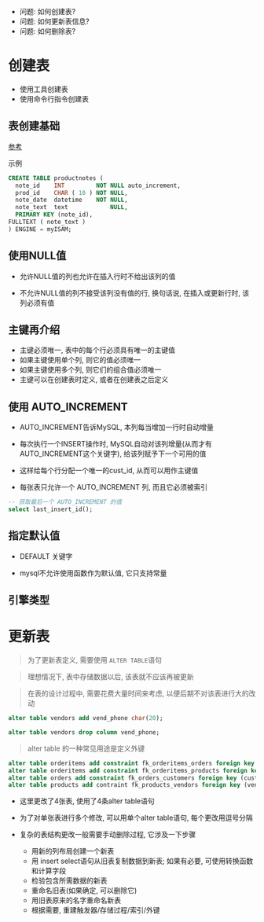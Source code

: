 + 问题: 如何创建表?
+ 问题: 如何更新表信息?
+ 问题: 如何删除表?

# 创建表

+ 使用工具创建表
+ 使用命令行指令创建表

## 表创建基础

[参考](./00.create.sql)

示例

```sql
CREATE TABLE productnotes (
  note_id    INT         NOT NULL auto_increment,
  prod_id    CHAR ( 10 ) NOT NULL,
  note_date  datetime    NOT NULL,
  note_text  text            NULL,
  PRIMARY KEY (note_id),
FULLTEXT ( note_text )
) ENGINE = myISAM;
```

## 使用NULL值

+ 允许NULL值的列也允许在插入行时不给出该列的值

+ 不允许NULL值的列不接受该列没有值的行, 换句话说, 在插入或更新行时, 该列必须有值

## 主键再介绍

+ 主键必须唯一, 表中的每个行必须具有唯一的主键值
+ 如果主键使用单个列, 则它的值必须唯一
+ 如果主键使用多个列, 则它们的组合值必须唯一
+ 主键可以在创建表时定义, 或者在创建表之后定义

## 使用 AUTO_INCREMENT

+ AUTO_INCREMENT告诉MySQL, 本列每当增加一行时自动增量

+ 每次执行一个INSERT操作时, MySQL自动对该列增量(从而才有AUTO_INCREMENT这个关键字), 给该列赋予下一个可用的值

+ 这样给每个行分配一个唯一的cust_id, 从而可以用作主键值

+ 每张表只允许一个 AUTO_INCREMENT 列, 而且它必须被索引

```sql
-- 获取最后一个 AUTO_INCREMENT 的值
select last_insert_id();
```

## 指定默认值

+ DEFAULT 关键字

+ mysql不允许使用函数作为默认值, 它只支持常量

## 引擎类型

# 更新表

> 为了更新表定义, 需要使用 `ALTER TABLE`语句

> 理想情况下, 表中存储数据以后, 该表就不应该再被更新

> 在表的设计过程中, 需要花费大量时间来考虑, 以便后期不对该表进行大的改动

```sql
alter table vendors add vend_phone char(20);

alter table vendors drop column vend_phone;
```

> alter table 的一种常见用途是定义外键
```sql
alter table orderitems add constraint fk_orderitems_orders foreign key (order_num) references orders (order_num);
alter table orderitems add constraint fk_orderitems_products foreign key (prod_id) references products (prod_id);
alter table orders add constraint fk_orders_customers foreign key (cust_id) references customers (cust_id);
alter table products add contraint fk_products_vendors foreign key (vend_id) references verdors (vend_id);
```

+ 这里更改了4张表, 使用了4条alter table语句

+ 为了对单张表进行多个修改, 可以用单个alter table语句, 每个更改用逗号分隔

+ 复杂的表结构更改一般需要手动删除过程, 它涉及一下步骤
    + 用新的列布局创建一个新表
    + 用 insert select语句从旧表复制数据到新表; 如果有必要, 可使用转换函数和计算字段
    + 检验包含所需数据的新表
    + 重命名旧表(如果确定, 可以删除它)
    + 用旧表原来的名字重命名新表
    + 根据需要, 重建触发器/存储过程/索引/外键









